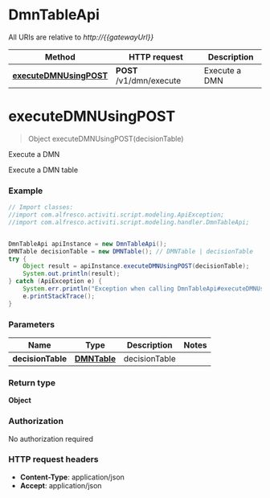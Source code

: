 # DmnTableApi

All URIs are relative to *http://{{gatewayUrl}}*

Method | HTTP request | Description
------------- | ------------- | -------------
[**executeDMNUsingPOST**](DmnTableApi.md#executeDMNUsingPOST) | **POST** /v1/dmn/execute | Execute a DMN


<a name="executeDMNUsingPOST"></a>
# **executeDMNUsingPOST**
> Object executeDMNUsingPOST(decisionTable)

Execute a DMN

Execute a DMN table

### Example
```java
// Import classes:
//import com.alfresco.activiti.script.modeling.ApiException;
//import com.alfresco.activiti.script.modeling.handler.DmnTableApi;


DmnTableApi apiInstance = new DmnTableApi();
DMNTable decisionTable = new DMNTable(); // DMNTable | decisionTable
try {
    Object result = apiInstance.executeDMNUsingPOST(decisionTable);
    System.out.println(result);
} catch (ApiException e) {
    System.err.println("Exception when calling DmnTableApi#executeDMNUsingPOST");
    e.printStackTrace();
}
```

### Parameters

Name | Type | Description  | Notes
------------- | ------------- | ------------- | -------------
 **decisionTable** | [**DMNTable**](DMNTable.md)| decisionTable |

### Return type

**Object**

### Authorization

No authorization required

### HTTP request headers

 - **Content-Type**: application/json
 - **Accept**: application/json

